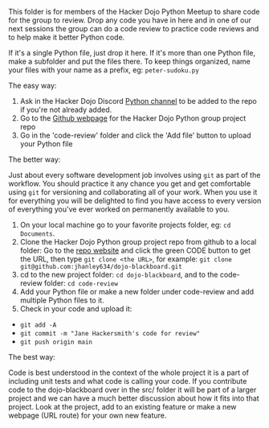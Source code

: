 This folder is for members of the Hacker Dojo Python Meetup to share code for the group to review.
Drop any code you have in here and in one of our next sessions the group can do a code review
to practice code reviews and to help make it better Python code.

If it's a single Python file, just drop it here.
If it's more than one Python file, make a subfolder and put the files there.
To keep things organized, name your files with your name as a prefix, eg: `peter-sudoku.py`

The easy way:

1. Ask in the Hacker Dojo Discord [Python channel](https://discord.com/channels/698267668918173827/1111141001818537985) to be added to the repo if you're not already added.
2. Go to the [Github webpage](https://github.com/jhanley634/dojo-blackboard) for the Hacker Dojo Python group project repo
3. Go in the 'code-review' folder and click the 'Add file' button to upload your Python file

The better way:

Just about every software development job involves using `git` as part of the workflow.
You should practice it any chance you get and get comfortable using `git` for versioning and collaborating all of your work.
When you use it for everything you will be delighted to find you have access to every version of everything you've ever worked on permanently available to you.

1. On your local machine go to your favorite projects folder, eg: `cd Documents`.
2. Clone the Hacker Dojo Python group project repo from github to a local folder: Go to the [repo website](https://github.com/jhanley634/dojo-blackboard) and click the green CODE button to get the URL, then type `git clone <the URL>`, for example: `git clone git@github.com:jhanley634/dojo-blackboard.git`
3. cd to the new project folder: `cd dojo-blackboard`, and to the code-review folder: `cd code-review`
4. Add your Python file or make a new folder under code-review and add multiple Python files to it.
5. Check in your code and upload it:
- `git add -A`
- `git commit -m "Jane Hackersmith's code for review"`
- `git push origin main`

The best way:

Code is best understood in the context of the whole project it is a part of including unit tests and what code is calling your code. If you contribute code to the dojo-blackboard over in the src/ folder it will be part of a larger project and we can have a much better discussion about how it fits into that project. Look at the project, add to an existing feature or make a new webpage (URL route) for your own new feature.
